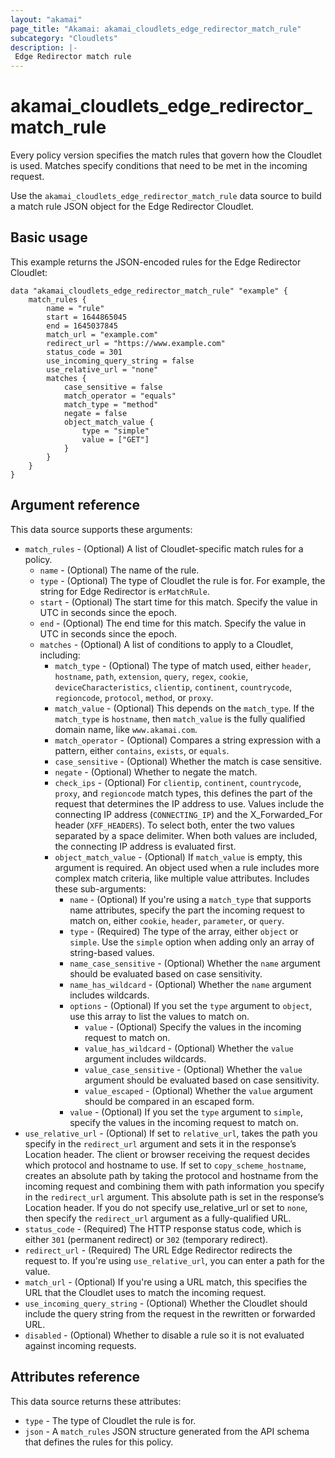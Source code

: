 ```yaml
---
layout: "akamai"
page_title: "Akamai: akamai_cloudlets_edge_redirector_match_rule"
subcategory: "Cloudlets"
description: |-
 Edge Redirector match rule
---
```


# akamai_cloudlets_edge_redirector_match_rule

Every policy version specifies the match rules that govern how the Cloudlet is used. Matches specify conditions that need to be met in the incoming request.

Use the `akamai_cloudlets_edge_redirector_match_rule` data source to build a match rule JSON object for the Edge Redirector Cloudlet.

## Basic usage

This example returns the JSON-encoded rules for the Edge Redirector Cloudlet:

```hcl
data "akamai_cloudlets_edge_redirector_match_rule" "example" {
    match_rules {
        name = "rule"
        start = 1644865045
        end = 1645037845
        match_url = "example.com"
        redirect_url = "https://www.example.com"
        status_code = 301
        use_incoming_query_string = false
        use_relative_url = "none"
        matches {
            case_sensitive = false
            match_operator = "equals"
            match_type = "method"
            negate = false
            object_match_value {
                type = "simple"
                value = ["GET"]
            }
        }
    }
}
```

## Argument reference

This data source supports these arguments:

* `match_rules` - (Optional) A list of Cloudlet-specific match rules for a policy.
  * `name` - (Optional) The name of the rule.
  * `type` - (Optional) The type of Cloudlet the rule is for. For example, the string for Edge Redirector is `erMatchRule`.
  * `start` - (Optional) The start time for this match. Specify the value in UTC in seconds since the epoch.
  * `end` - (Optional) The end time for this match. Specify the value in UTC in seconds since the epoch.
  * `matches` - (Optional) A list of conditions to apply to a Cloudlet, including:
      * `match_type` - (Optional) The type of match used, either `header`, `hostname`, `path`, `extension`, `query`, `regex`, `cookie`, `deviceCharacteristics`, `clientip`, `continent`, `countrycode`, `regioncode`, `protocol`, `method`, or `proxy`.
      * `match_value` - (Optional) This depends on the `match_type`. If the `match_type` is `hostname`, then `match_value` is the fully qualified domain name, like `www.akamai.com`.
      * `match_operator` - (Optional) Compares a string expression with a pattern, either `contains`, `exists`, or `equals`.
      * `case_sensitive` - (Optional) Whether the match is case sensitive.
      * `negate` - (Optional) Whether to negate the match.
      * `check_ips` - (Optional) For `clientip`, `continent`, `countrycode`, `proxy`, and `regioncode` match types, this defines the part of the request that determines the IP address to use. Values include the connecting IP address (`CONNECTING_IP`) and the X_Forwarded_For header (`XFF_HEADERS`). To select both, enter the two values separated by a space delimiter. When both values are included, the connecting IP address is evaluated first.
      * `object_match_value` - (Optional) If `match_value` is empty, this argument is required. An object used when a rule includes more complex match criteria, like multiple value attributes. Includes these sub-arguments:
          * `name` - (Optional) If you're using a `match_type` that supports name attributes, specify the part the incoming request to match on, either `cookie`, `header`, `parameter`, or `query`.
          * `type` - (Required) The type of the array, either `object` or `simple`. Use the `simple` option when adding only an array of string-based values.
          * `name_case_sensitive` - (Optional) Whether the `name` argument should be evaluated based on case sensitivity.
          * `name_has_wildcard` - (Optional) Whether the `name` argument includes wildcards.
          * `options` - (Optional) If you set the `type` argument to `object`, use this array to list the values to match on.
              * `value` - (Optional) Specify the values in the incoming request to match on.
              * `value_has_wildcard` - (Optional) Whether the `value` argument includes wildcards.
              * `value_case_sensitive` - (Optional) Whether the `value` argument should be evaluated based on case sensitivity.
              * `value_escaped` - (Optional) Whether the `value` argument should be compared in an escaped form.
          * `value` - (Optional) If you set the `type` argument to `simple`, specify the values in the incoming request to match on.
* `use_relative_url` - (Optional) If set to `relative_url`, takes the path you specify in the `redirect_url` argument and sets it in the response’s Location header. The client or browser receiving the request decides which protocol and hostname to use. If set to `copy_scheme_hostname`, creates an absolute path by taking the protocol and hostname from the incoming request and combining them with path information you specify in the `redirect_url` argument. This absolute path is set in the response’s Location header. If you do not specify use_relative_url or set to `none`, then specify the `redirect_url` argument as a fully-qualified URL.
* `status_code` - (Required) The HTTP response status code, which is either `301` (permanent redirect) or `302` (temporary redirect).
* `redirect_url` - (Required) The URL Edge Redirector redirects the request to. If you're using `use_relative_url`, you can enter a path for the value.
* `match_url` - (Optional) If you're using a URL match, this specifies the URL that the Cloudlet uses to match the incoming request.
* `use_incoming_query_string` - (Optional) Whether the Cloudlet should include the query string from the request in the rewritten or forwarded URL.
* `disabled` - (Optional) Whether to disable a rule so it is not evaluated against incoming requests. 

## Attributes reference

This data source returns these attributes:

* `type` - The type of Cloudlet the rule is for.
* `json` - A `match_rules` JSON structure generated from the API schema that defines the rules for this policy.
